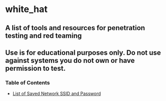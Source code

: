 # white_hat
## A list of tools and resources for penetration testing and red teaming
## Use is for educational purposes only. Do not use against systems you do not own or have permission to test.

### Table of Contents
- [List of Saved Network SSID and Password](/apps/get_wifi_from_os.py)
  